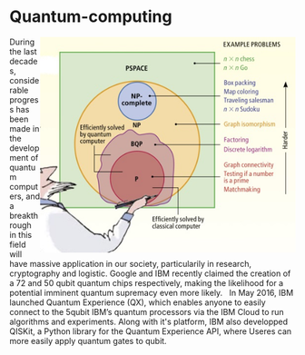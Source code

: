 # Quantum-computing

<img align="right" src="https://raw.githubusercontent.com/Aurelien-Pelissier/IBMQ-Quantum-Computing/master/img/Complexity.jpg" width=450>
During the last decades, considerable progress has been made in the development of quantum computers, and a breakthrough in this field will have massive application in our society, particularily in research, cryptography and logistic. Google and IBM recently claimed the creation of a 72 and 50 qubit quantum chips respectively, making the likelihood for a potential 
imminent quantum supremacy even more likely. 
&nbsp;
In May 2016, IBM launched Quantum Experience (QX), which enables anyone to easily connect to the 5qubit IBM’s quantum processors via the IBM Cloud to run algorithms and experiments. Along with it's platform, IBM also developped QISKit, a Python library for the Quantum Experience API, where Useres can more easily apply quantum gates to qubit.

